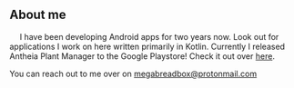 ## About me
&emsp; I have been developing Android apps for two years now. Look out for applications I work on here written primarily in Kotlin.
Currently I released Antheia Plant Manager to the Google Playstore! Check it out over [here](https://play.google.com/store/apps/details?id=com.mega_breadbox.antheia_plant_manager).  

You can reach out to me over on megabreadbox@protonmail.com



<!--
**MegaBreadbox/MegaBreadbox** is a ✨ _special_ ✨ repository because its `README.md` (this file) appears on your GitHub profile.

Here are some ideas to get you started:

- 🔭 I’m currently working on ...
- 🌱 I’m currently learning ...
- 👯 I’m looking to collaborate on ...
- 🤔 I’m looking for help with ...
- 💬 Ask me about ...
- 📫 How to reach me: ...
- 😄 Pronouns: ...
- ⚡ Fun fact: ...
-->
